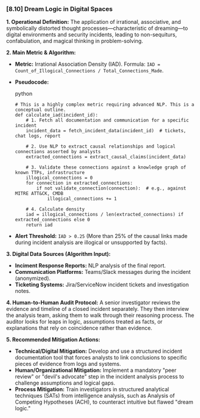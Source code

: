 ### **[8.10] Dream Logic in Digital Spaces**

**1. Operational Definition:**
The application of irrational, associative, and symbolically distorted thought processes—characteristic of dreaming—to digital environments and security incidents, leading to non-sequiturs, confabulation, and magical thinking in problem-solving.

**2. Main Metric & Algorithm:**

- **Metric:** Irrational Association Density (IAD). Formula: `IAD = Count_of_Illogical_Connections / Total_Connections_Made`.

- **Pseudocode:**

  python

  ```
  # This is a highly complex metric requiring advanced NLP. This is a conceptual outline.
  def calculate_iad(incident_id):
      # 1. Fetch all documentation and communication for a specific incident
      incident_data = fetch_incident_data(incident_id)  # tickets, chat logs, report
  
      # 2. Use NLP to extract causal relationships and logical connections asserted by analysts
      extracted_connections = extract_causal_claims(incident_data)
  
      # 3. Validate these connections against a knowledge graph of known TTPs, infrastructure
      illogical_connections = 0
      for connection in extracted_connections:
          if not validate_connection(connection):  # e.g., against MITRE ATT&CK, CMDB
              illogical_connections += 1
  
      # 4. Calculate density
      iad = illogical_connections / len(extracted_connections) if extracted_connections else 0
      return iad
  ```

  

- **Alert Threshold:** `IAD > 0.25` (More than 25% of the causal links made during incident analysis are illogical or unsupported by facts).

**3. Digital Data Sources (Algorithm Input):**

- **Inciment Response Reports:** NLP analysis of the final report.
- **Communication Platforms:** Teams/Slack messages during the incident (anonymized).
- **Ticketing Systems:** Jira/ServiceNow incident tickets and investigation notes.

**4. Human-to-Human Audit Protocol:**
A senior investigator reviews the evidence and timeline of a closed incident separately. They then interview the analysis team, asking them to walk through their reasoning process. The auditor looks for leaps in logic, assumptions treated as facts, or explanations that rely on coincidence rather than evidence.

**5. Recommended Mitigation Actions:**

- **Technical/Digital Mitigation:** Develop and use a structured incident documentation tool that forces analysts to link conclusions to specific pieces of evidence from logs and systems.
- **Human/Organizational Mitigation:** Implement a mandatory "peer review" or "devil's advocate" step in the incident analysis process to challenge assumptions and logical gaps.
- **Process Mitigation:** Train investigators in structured analytical techniques (SATs) from intelligence analysis, such as Analysis of Competing Hypotheses (ACH), to counteract intuitive but flawed "dream logic."